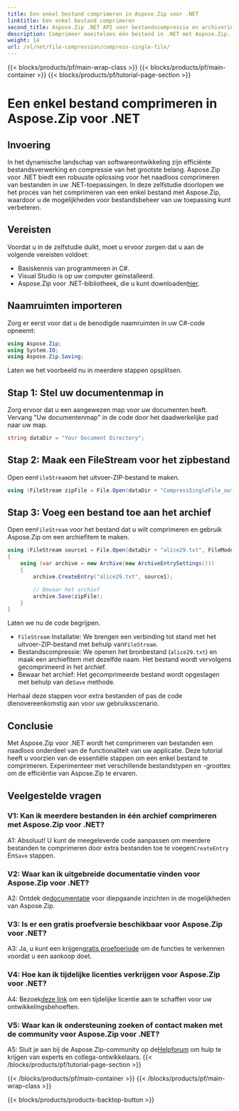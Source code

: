 ```yaml
---
title: Een enkel bestand comprimeren in Aspose.Zip voor .NET
linktitle: Een enkel bestand comprimeren
second_title: Aspose.Zip .NET API voor bestandscompressie en archivering
description: Comprimeer moeiteloos één bestand in .NET met Aspose.Zip. Volg onze stapsgewijze handleiding voor efficiënt bestandsbeheer.
weight: 14
url: /nl/net/file-compression/compress-single-file/
---
```


{{< blocks/products/pf/main-wrap-class >}}
{{< blocks/products/pf/main-container >}}
{{< blocks/products/pf/tutorial-page-section >}}

# Een enkel bestand comprimeren in Aspose.Zip voor .NET

## Invoering

In het dynamische landschap van softwareontwikkeling zijn efficiënte bestandsverwerking en compressie van het grootste belang. Aspose.Zip voor .NET biedt een robuuste oplossing voor het naadloos comprimeren van bestanden in uw .NET-toepassingen. In deze zelfstudie doorlopen we het proces van het comprimeren van een enkel bestand met Aspose.Zip, waardoor u de mogelijkheden voor bestandsbeheer van uw toepassing kunt verbeteren.

## Vereisten

Voordat u in de zelfstudie duikt, moet u ervoor zorgen dat u aan de volgende vereisten voldoet:

- Basiskennis van programmeren in C#.
- Visual Studio is op uw computer geïnstalleerd.
-  Aspose.Zip voor .NET-bibliotheek, die u kunt downloaden[hier](https://releases.aspose.com/zip/net/).

## Naamruimten importeren

Zorg er eerst voor dat u de benodigde naamruimten in uw C#-code opneemt:

```csharp
using Aspose.Zip;
using System.IO;
using Aspose.Zip.Saving;
```

Laten we het voorbeeld nu in meerdere stappen opsplitsen.

## Stap 1: Stel uw documentenmap in

Zorg ervoor dat u een aangewezen map voor uw documenten heeft. Vervang "Uw documentenmap" in de code door het daadwerkelijke pad naar uw map.

```csharp
string dataDir = "Your Document Directory";
```

## Stap 2: Maak een FileStream voor het zipbestand

 Open een`FileStream`om het uitvoer-ZIP-bestand te maken.

```csharp
using (FileStream zipFile = File.Open(dataDir + "CompressSingleFile_out.zip", FileMode.Create))
```

## Stap 3: Voeg een bestand toe aan het archief

 Open een`FileStream` voor het bestand dat u wilt comprimeren en gebruik Aspose.Zip om een archiefitem te maken.

```csharp
using (FileStream source1 = File.Open(dataDir + "alice29.txt", FileMode.Open, FileAccess.Read))
{
    using (var archive = new Archive(new ArchiveEntrySettings()))
    {
        archive.CreateEntry("alice29.txt", source1);

        // Bewaar het archief
        archive.Save(zipFile);
    }
}
```

Laten we nu de code begrijpen.

- `FileStream` Installatie: We brengen een verbinding tot stand met het uitvoer-ZIP-bestand met behulp van`FileStream`.
- Bestandscompressie: We openen het bronbestand (`alice29.txt`) en maak een archiefitem met dezelfde naam. Het bestand wordt vervolgens gecomprimeerd in het archief.
-  Bewaar het archief: Het gecomprimeerde bestand wordt opgeslagen met behulp van de`Save` methode.

Herhaal deze stappen voor extra bestanden of pas de code dienovereenkomstig aan voor uw gebruiksscenario.

## Conclusie

Met Aspose.Zip voor .NET wordt het comprimeren van bestanden een naadloos onderdeel van de functionaliteit van uw applicatie. Deze tutorial heeft u voorzien van de essentiële stappen om een enkel bestand te comprimeren. Experimenteer met verschillende bestandstypen en -groottes om de efficiëntie van Aspose.Zip te ervaren.

## Veelgestelde vragen

### V1: Kan ik meerdere bestanden in één archief comprimeren met Aspose.Zip voor .NET?

A1: Absoluut! U kunt de meegeleverde code aanpassen om meerdere bestanden te comprimeren door extra bestanden toe te voegen`CreateEntry` En`Save` stappen.

### V2: Waar kan ik uitgebreide documentatie vinden voor Aspose.Zip voor .NET?

 A2: Ontdek de[documentatie](https://reference.aspose.com/zip/net/) voor diepgaande inzichten in de mogelijkheden van Aspose.Zip.

### V3: Is er een gratis proefversie beschikbaar voor Aspose.Zip voor .NET?

 A3: Ja, u kunt een krijgen[gratis proefperiode](https://releases.aspose.com/) om de functies te verkennen voordat u een aankoop doet.

### V4: Hoe kan ik tijdelijke licenties verkrijgen voor Aspose.Zip voor .NET?

 A4: Bezoek[deze link](https://purchase.aspose.com/temporary-license/) om een tijdelijke licentie aan te schaffen voor uw ontwikkelingsbehoeften.

### V5: Waar kan ik ondersteuning zoeken of contact maken met de community voor Aspose.Zip voor .NET?

 A5: Sluit je aan bij de Aspose.Zip-community op de[Helpforum](https://forum.aspose.com/c/zip/37) om hulp te krijgen van experts en collega-ontwikkelaars.
{{< /blocks/products/pf/tutorial-page-section >}}

{{< /blocks/products/pf/main-container >}}
{{< /blocks/products/pf/main-wrap-class >}}

{{< blocks/products/products-backtop-button >}}
